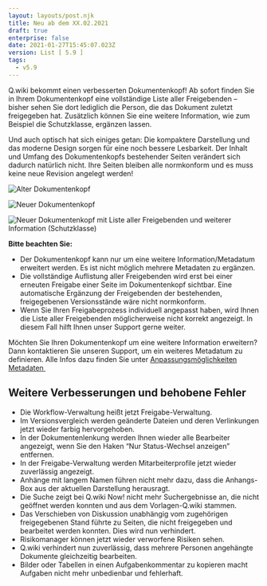 ```yaml
---
layout: layouts/post.njk
title: Neu ab dem XX.02.2021
draft: true
enterprise: false
date: 2021-01-27T15:45:07.023Z
version: List [ 5.9 ]
tags:
  - v5.9
---
```

Q.wiki bekommt einen verbesserten Dokumentenkopf! Ab sofort finden Sie in Ihrem Dokumentenkopf eine vollständige Liste aller Freigebenden – bisher sehen Sie dort lediglich die Person, die das Dokument zuletzt freigegeben hat. Zusätzlich können Sie eine weitere Information, wie zum Beispiel die Schutzklasse, ergänzen lassen.   

Und auch optisch hat sich einiges getan: Die kompaktere Darstellung und das moderne Design sorgen für eine noch bessere Lesbarkeit. Der Inhalt und Umfang des Dokumentenkopfs bestehender Seiten verändert sich dadurch natürlich nicht. Ihre Seiten bleiben alle normkonform und es muss keine neue Revision angelegt werden! 

![](/images/alter-dokumentenkopf-freigegeben.png "Alter Dokumentenkopf")

![](/images/neuer-dokumentenkopf.png "Neuer Dokumentenkopf")

![](/images/neuer-dokumentenkopf-mit-schutzklasse-freigegeben.png "Neuer Dokumentenkopf mit Liste aller Freigebenden und weiterer Information (Schutzklasse)")

**Bitte beachten Sie:** 

* Der Dokumentenkopf kann nur um eine weitere Information/Metadatum erweitert werden. Es ist nicht möglich mehrere Metadaten zu ergänzen.  
* Die vollständige Auflistung aller Freigebenden wird erst bei einer erneuten Freigabe einer Seite im Dokumentenkopf sichtbar. Eine automatische Ergänzung der Freigebenden der bestehenden, freigegebenen Versionsstände wäre nicht normkonform. 
* Wenn Sie Ihren Freigabeprozess individuell angepasst haben, wird Ihnen die Liste aller Freigebenden möglicherweise nicht korrekt angezeigt. In diesem Fall hilft Ihnen unser Support gerne weiter. 

Möchten Sie Ihren Dokumentenkopf um eine weitere Information erweitern? Dann kontaktieren Sie unseren Support, um ein weiteres Metadatum zu definieren. Alle Infos dazu finden Sie unter [Anpassungsmöglichkeiten Metadaten ](https://releases.modell-aachen.de/faq/custom-metadata.html)

## Weitere Verbesserungen und behobene Fehler 

* Die Workflow-Verwaltung heißt jetzt Freigabe-Verwaltung. 
* Im Versionsvergleich werden geänderte Dateien und deren Verlinkungen jetzt wieder farbig hervorgehoben. 
* In der Dokumentenlenkung werden Ihnen wieder alle Bearbeiter angezeigt, wenn Sie den Haken “Nur Status-Wechsel anzeigen” entfernen. 
* In der Freigabe-Verwaltung werden Mitarbeiterprofile jetzt wieder zuverlässig angezeigt. 
* Anhänge mit langem Namen führen nicht mehr dazu, dass die Anhangs-Box aus der aktuellen Darstellung herausragt. 
* Die Suche zeigt bei Q.wiki Now! nicht mehr Suchergebnisse an, die nicht geöffnet werden konnten und aus dem Vorlagen-Q.wiki stammen. 
* Das Verschieben von Diskussion unabhängig vom zugehörigen freigegebenen Stand führte zu Seiten, die nicht freigegeben und bearbeitet werden konnten. Dies wird nun verhindert. 
* Risikomanager können jetzt wieder verworfene Risiken sehen. 
* Q.wiki verhindert nun zuverlässig, dass mehrere Personen angehängte Dokumente gleichzeitig bearbeiten. 
* Bilder oder Tabellen in einen Aufgabenkommentar zu kopieren macht Aufgaben nicht mehr unbedienbar und fehlerhaft.